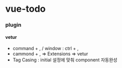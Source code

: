 # vue-todo

### plugin 
#### vetur 
- command + ,   / window : ctrl + ,
- cammond + ,  => Extensions => vetur
- Tag Casing : initial 
  설정에 맞춰 component 자동완성 

